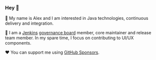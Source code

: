 ### Hey :wave:

👋 My name is Alex and I am interested in Java technologies, continuous delivery and integration.  

🚀 I am a [Jenkins](https://github.com/jenkinsci/) [governance board](https://www.jenkins.io/project/board/) member, core maintainer and release team member. In my spare time, I focus on contributing to UI/UX components.

❤️ You can support me using [GitHub Sponsors](https://github.com/sponsors/NotMyFault/).
